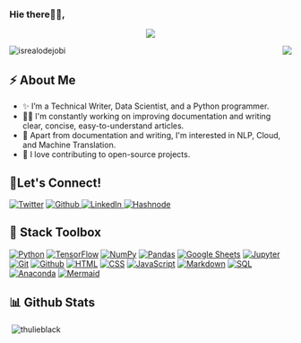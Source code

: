 ### Hie there👋🏿,

<!-- Animation Typing -->
<p align="center">
  <a href="https://github.com/DenverCoder1/readme-typing-svg"><img src="https://readme-typing-svg.herokuapp.com?font=Fira+Code&pause=1100&&color=8C98F7FF&width=500&lines=I'm+V+Thulisile+Sibanda.;"></a>
</p>

<!-- Animation Typing: END -->

<img src = "https://c.tenor.com/PX1doq1mxnYAAAAM/girl-hacker.gif" align="right" />

<!-- Profile Views -->

<p align="left">
  <img src="https://komarev.com/ghpvc/?username=thulieblack&label=Profile%20views&color=0e75b6&style=flat" alt="isrealodejobi" />
</p>

<!-- Profile Views: END -->

<h2>⚡️ About Me</h2>

<ul>
 
  <li>✨ I’m a Technical Writer, Data Scientist, and a Python programmer. </li>

  <li>👨‍💻 I'm constantly working on improving documentation and writing clear, concise, easy-to-understand articles. </li>

  <li>🔭  Apart from documentation and writing, I'm interested in NLP, Cloud, and Machine Translation. </a>

  <li>💬 I love contributing to open-source projects. </li>

</ul>

<!-- About me section: END -->


## 🔗Let's Connect!

<a href="https://twitter.com/thulieblack" target="_blank">
<img alt="Twitter" src="https://img.shields.io/badge/-Twitter-1DA1F2?logo=twitter&logoColor=white&style=flat-square" /></a>
<a href="https://github.com/thulieblack" target="_blank">
<img alt="Github" src="https://img.shields.io/badge/-GitHub-181717?&style=flat-square&logo=github&logoColor=white" />
<a href="https://www.linkedin.com/in/v-thulisile-sibanda/" target="_blank">
<img alt="LinkedIn" src="https://img.shields.io/badge/-LinkedIn-0A66C2?&style=flat-square&logo=linkedin&logoColor=white" />
</a>
<a href="https://hashnode.com/@thulieblack" target="_blank"><img alt="Hashnode" src="https://img.shields.io/badge/-Hashnode-2962FF?logo=hashnode&style=flat-square" /></a>



## 🧰 Stack Toolbox 
<a href="#"><img alt="Python" src="https://img.shields.io/badge/Python-14354C.svg?logo=python&logoColor=white"></a>
<a href="#"><img alt="TensorFlow" src="https://img.shields.io/badge/TensorFlow-FF6F00.svg?logo=TensorFlow&logoColor=white"></a>
<a href="#"><img alt="NumPy" src="https://img.shields.io/badge/Numpy-013243.svg?logo=numpy&logoColor=white"></a>
<a href="#"><img alt="Pandas" src="https://img.shields.io/badge/Pandas-150458.svg?logo=pandas&logoColor=white"></a>
<a href="#"><img alt="Google Sheets" src="https://img.shields.io/badge/Sheets-34A853.svg?logo=google%20sheets&logoColor=white"></a>
<a href="#"><img alt="Jupyter" src="https://img.shields.io/badge/Jupyter-F37626.svg?logo=Jupyter&logoColor=white"></a>
<a href="#"><img alt="Git" src="https://img.shields.io/badge/Git-F05033.svg?logo=git&logoColor=white"></a>
<a href="#"><img alt="Github" src="https://img.shields.io/badge/github-%23121011.svg?logo=github&logoColor=white"></a>
<a href="#"><img alt="HTML" src="https://img.shields.io/badge/html5-%23E34F26.svg?logo=html5&logoColor=white"></a>
<a href="#"><img alt="CSS" src="https://img.shields.io/badge/CSS-1572B6.svg?logo=css3&logoColor=white"></a>
<a href="#"><img alt="JavaScript" src="https://img.shields.io/badge/JavaScript-F7DF1E.svg?logo=javascript&logoColor=black"></a>
<a href="#"><img alt="Markdown" src="https://img.shields.io/badge/Markdown-000000.svg?logo=markdown&logoColor=white"></a>
<a href="#"><img alt="SQL" src="https://custom-icon-badges.demolab.com/badge/SQL-025E8C.svg?logo=database&logoColor=white"></a>
<a href="#"><img alt="Anaconda" src="https://img.shields.io/badge/Anaconda-%2344A833.svg?logo=anaconda&logoColor=white"></a>
<a href="#"><img alt="Mermaid" src="https://img.shields.io/badge/-mermaid.js-pink"></a>




<!-- Github Stats -->


## 📊 Github Stats


<p>&nbsp;<img align="center" src="https://github-readme-stats.vercel.app/api?username=thulieblack&show_icons=true&locale=en&theme=tokyonight" alt="thulieblack" /></p>


<!-- Github Stats: END -->


